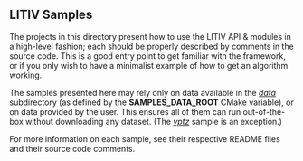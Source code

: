 LITIV Samples
-------------
The projects in this directory present how to use the LITIV API & modules in a high-level fashion; each should be properly described by comments in the source code. This is a good entry point to get familiar with the framework, or if you only wish to have a minimalist example of how to get an algorithm working.

The samples presented here may rely only on data available in the [*data*](./data/) subdirectory (as defined by the **SAMPLES_DATA_ROOT** CMake variable), or on data provided by the user. This ensures all of them can run out-of-the-box without downloading any dataset. (The [*vptz*](./vptz/) sample is an exception.)

For more information on each sample, see their respective README files and their source code comments.

